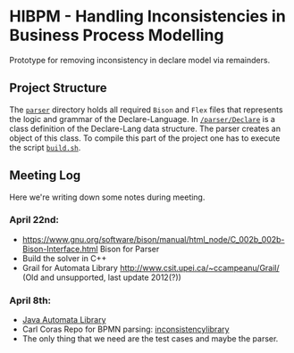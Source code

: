 # HIBPM - Handling Inconsistencies in Business Process Modelling
Prototype for removing inconsistency in declare model via remainders.

## Project Structure

The [`parser`](/parser) directory holds all required `Bison` and `Flex` files that represents the logic and grammar
of the Declare-Language. In [`/parser/Declare`](/Declare) is a class definition of the Declare-Lang data
structure. The parser creates an object of this class. To compile this part of the project one has to execute
the script [`build.sh`](/build.sh).

## Meeting Log
Here we're writing down some notes during meeting.

### April 22nd:
- https://www.gnu.org/software/bison/manual/html_node/C_002b_002b-Bison-Interface.html Bison for Parser
- Build the solver in C++
- Grail for Automata Library http://www.csit.upei.ca/~ccampeanu/Grail/ (Old and unsupported, last update 2012(?))

### April 8th:
- [Java Automata Library](https://www.brics.dk/automaton/)
- Carl Coras Repo for BPMN parsing: [inconsistencylibrary](https://gitlab.uni-koblenz.de/fg-bks/inconsistencylibrary)
- The only thing that we need are the test cases and maybe the parser.
